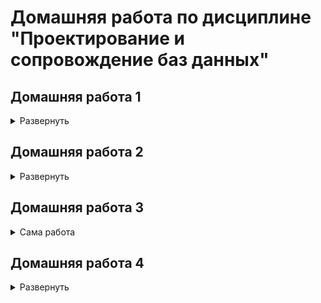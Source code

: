 # Домашняя работа по дисциплине "Проектирование и сопровождение баз данных"
## Домашняя работа 1

<details>
<summary>Развернуть</summary>

---

### Задание

Подумать над выбором предметной области для выполнения финальной (экзаменационной) работы.
Выбирайте предметную область, которая вам интересна
и в которой вы разбираетесь или хотите разобраться.

Сделать краткое описание выбранной предметной области (1-2 страницы).
Если описание получится более объемным, не беда.
Ведь это описание затем войдет в финальный отчет.

Попытаться сформулировать требования к будущей базе данных.

### Работа

#### Цель работы

Описать словесно выбранную предметную область – "Риэлторская контора".

#### Описание предметной области

База предложений: район и адрес, характеристика дома и квартиры, запрашиваемая стоимость, координаты заявителя. База спроса: требования покупателя к жилью (возможно несколько вариантов, допустимые диапазоны), финансовые возможности, координаты заявителя. Подбор вариантов для той и другой стороны, автоматизированный поиск взаимоприемлемых вариантов, фиксация сделки. Пример запроса покупателя: однокомнатная, до 200 тыс. р., центр не предлагать.

[Наверх](#ссылки)

---

</details>

## Домашняя работа 2

<details>
<summary>Развернуть</summary>

---

### Задание

Глава 3 (Задания 1-4)

### Работа

#### Задание 1

Попробуйте ввести в таблицу aircrafts строку с таким значением атрибута
«Код самолета» (aircraft_code), которое вы уже вводили, возьмём пример из книги:

```sql
INSERT INTO aircraft
  VALUES ('SU9', 'Sukhoi SUperJet-100', 300);
```
Получаем ошибку:
```sql
ERROR:  0A000: cannot insert into column "model" of view "aircrafts"
DETAIL:  View columns that are not columns of their base relation are not updatable.
```

Ошибка нам говорит о том, что данная операция не может быть выполнена, потому что "aircraft_code" является первичным ключом и должен быть уникальным, "aircraft_code" равный SU9 уже существует

#### Задание 2

  Самостоятельно напишите команду для выборки всех строк из таблицы aircrafts, чтобы строки были упорядочены по убыванию значения атрибута «Максимальная дальность полета, км» (range).

```sql
SELECT * 
FROM aircrafts 
ORDER BY range DESC;
```
Полученный результат:
```sql
 aircraft_code |        model        | range
---------------+---------------------+-------
 773           | Боинг 777-300       | 11100
 763           | Боинг 767-300       |  7900
 319           | Аэробус A319-100    |  6700
 320           | Аэробус A320-200    |  5700
 321           | Аэробус A321-200    |  5600
 733           | Боинг 737-300       |  4200
 SU9           | Сухой Суперджет-100 |  3000
 CR2           | Бомбардье CRJ-200   |  2700
 CN1           | Сессна 208 Караван  |  1200
```

#### Задание 3

Самостоятельно напишите команду UPDATE полностью, при
этом не забудьте, что увеличить дальность полета нужно только у одной модели — Sukhoi SuperJet, поэтому необходимо использовать условие WHERE. Затем
с помощью команды SELECT проверьте полученный результат.
Пример такого запроса:

```sql
UPDATE aircrafts SET range = range * 2
  WHERE model = 'Sukhoi SuperJet-100';
SELECT range 
  FROM aircrafts 
  WHERE model = 'Sukhoi SuperJet-100';
 ```

#### Задание 4

Самостоятельно смоделируйте описанную ситуацию, подобрав условие, которому гарантированно не соответствует ни одна строка в таблице «Самолеты»
(aircrafts).

```sql
DELETE FROM aircrafts WHERE model = 'Kukuruznik';
```

[Наверх](#ссылки)

---

</details>

## Домашняя работа 3

<details>
<summary>Сама работа</summary>

---

### Задание

Глава 4 (Задания 2, 4, 8, 12, 15, 21, 30, 33, 35)

### Работа

#### Задание 2

Сделаем выборку из таблицы и посмотрим, что все эти разнообразные
значения сохранены именно в том виде, как мы их вводили.

```sql
CREATE TABLE test_numeric (measurement numeric, description text);
INSERT INTO test_numeric 
VALUES (1234567890.0987654321, 'Точность 20 знаков, масштаб 10 знаков'),
       (1.5, 'Точность 2 знака, масштаб 1 знак'),
       (0.12345678901234567890, 'Точность 21 знак, масштаб 20 знаков'),
       (1234567890, 'Точность 10 знаков, масштаб 0 знаков (целое число)');
```
Проверим, что у нас сохранилось в таблице
```sql
SELECT * 
  FROM test_numeric;
DROP TABLE test_numeric;
```
Ниже приведена таблица:
```sql
      measurement       |                    description
------------------------+----------------------------------------------------
  1234567890.0987654321 | Точность 20 знаков, масштаб 10 знаков
                    1.5 | Точность 2 знака, масштаб 1 знак
 0.12345678901234567890 | Точность 21 знак, масштаб 20 знаков
             1234567890 | Точность 10 знаков, масштаб 0 знаков (целое число)
```

#### Задание 4

Необходимо самостоятельно провести аналогичные эксперименты с очень большими числами, находящимися на границе допустимого диапазона для чисел типов real
и double precision

```sql
SELECT 2e-38::real > 1e-38::real;
 ?column?
----------
 false

SELECT 4e+310::double precision < 3e+310::double precision;
 ?column?
----------
 false
```

#### Упражнение 8

Выполним некоторые команды для добавления строк в таблицу и удаления одной строки из нее
                                                
```sql
CREATE TABLE test_serial (PRIMARY KEY(id), id serial, name text);

INSERT INTO test_serial (name) VALUES ('Вишневая');
```

Явно зададим значение столбца id:

```sql
INSERT INTO test_serial (id, name) VALUES (2, 'Прохладная');
```

Таким образом мы нарушаем мы условие уникальности первичного ключа, ведь мы указываем id явно0, но последовательность для id не обновляется и при добавлении следующей записи id всё ещё равно 2 

```sql
INSERT INTO test_serial (name) VALUES ('Грушевая');
```
Нам выдаёт ошибку:
```sql
ERROR:  23505: duplicate key value violates unique constraint "test_serial_pkey"
DETAIL:  Key (id)=(2) already exists.
```
То есть запись с id = 2 уже существует
```sql                                          
INSERT INTO test_serial (name) VALUES ('Грушевая');
INSERT INTO test_serial (name) VALUES ('Зеленая');

DELETE FROM test_serial WHERE id = 4;
DELETE 1
INSERT INTO test_serial (name) VALUES ('Луговая');

```
Выведем получившуюся таблицу

```sql
SELECT * 
 FROM test_serial;
DROP TABLE test_serial;
 id |    name
----+------------
  1 | Вишневая
  2 | Прохладная
  3 | Грушевая
  5 | Луговая
```

#### Задание 12

Самостоятельно выполним команды SELECT, приведенные в учебнике, как для значения типа date, так и для значения типа timestamp.
```sql
SHOW datestyle;
 DateStyle
-----------
 ISO, DMY

SET datestyle to 'MDY';

SHOW datestyle;
 DateStyle
-----------
 ISO, MDY

SELECT '18-05-2016'::date;
```
Поскольку мы поменяли формат на месяц-день-год, а 18 месяца не существует, нам выдало соответствующую ошибку:
```sql
ERROR:  22008: date/time field value out of range: "18-05-2016"
LINE 1: SELECT '18-05-2016'::date;
               ^
HINT:  Perhaps you need a different "datestyle" setting.
```
Выберем иную дату
```sql
SELECT '05-18-2016'::date;
    date    
------------
 2016-05-18
```
Вернём нормальный формат и посмотрим отображение в различных стилях
```sql
SET datestyle TO 'Postgres, DMY';

SHOW datestyle;
   DateStyle
---------------
 Postgres, DMY

SELECT current_date;
 current_date
--------------
 14-12-2022

SET datestyle to 'SQL, DMY';
SELECT current_date;
 current_date
--------------
 14/12/2022

SET datestyle to 'German, DMY';
SELECT current_date;
 current_date
--------------
 14.12.2022
```

#### Задание 15

Проэкспериментируем с функцией to_char.

```sql
SELECT to_char(current_timestamp, 'dd.mm');
---------
 14.12

SELECT to_char(current_timestamp, 'MM/DD/YYYY');
------------
 12/14/2022

SELECT to_char(current_timestamp, 'yyyy MONTHdd' ); 
------------
 2022 DECEMBER 14
```

#### Задание 21

Сначала надо сделать обоснованные предположения о результатах следующих двух команд, а затем проверить предположения на практике и проанализируйте полученные результаты. SQL Учитывает, сколько дней в месяце, 2016 год високосный, поэтому
```sql
SELECT ( '2016-01-31'::date + '1 mon'::interval ) AS new_date;
```
Выведет 29 февраля, а
```sql
SELECT ( '2016-02-29'::date + '1 mon'::interval ) AS new_date;
```
29 марта соответственно

```sql
SELECT ('2016-01-31'::date +'1 mon'::interval) AS new_date;
      new_date
---------------------
 2016-02-29 00:00:00

SELECT ('2016-02-29'::date +'1 mon'::interval) AS new_date;
      new_date
---------------------
 2016-03-29 00:00:00
```

#### Задание 30

Нужно предположить, какие из приведенных ниже команд содержат ошибку?
                                                
Предположения:

```sql
INSERT INTO test_bool VALUES (TRUE, 'yes');
--TRUE - ключевое слово для булевого типа +
INSERT INTO test_bool VALUES (yes, 'yes');
--А "yes" — уже нет -
INSERT INTO test_bool VALUES ('yes', true);
--Второй аргумент неявно преобразуется в строку +
INSERT INTO test_bool VALUES ('yes', TRUE);
-- В целом, как и выше +

INSERT INTO test_bool VALUES ('1', 'true');
-- '1' преобразуется в 1 тот в true +

INSERT INTO test_bool VALUES (1, 'true');
-- 1 не зарезервирован под boolean - 

INSERT INTO test_bool VALUES ('t', 'true');
-- 't' зарезервирована под тип boolean и неявным образом преобразуется в true +

INSERT INTO test_bool VALUES ('t', truth);
-- truth не зарезервирован под boolean -

INSERT INTO test_bool VALUES (true, true);
-- true неявным образом преобразуется в строку +

INSERT INTO test_bool VALUES (1::boolean, 'true');
-- Конвертация любого числа, кроме 0, в boolean дает TRUE +

INSERT INTO test_bool VALUES (111::boolean, 'true');
-- Как в предыдущем +
```

#### Задание 33

Для учета пожеланий пилотов необходимо модифицировать
таблицу pilots
                                                
```sql
CREATE TABLE pilots(pilot_name text, schedule integer[], meal text[][]);
INSERT INTO pilots 
VALUES( 'Ivan', '{ 1, 3, 5, 6, 7 }'::integer[],
        '{ 
            { "сосиска", "макароны", "кофе" }, 
            { "куриное филе", "пюре", "какао" }, 
            { "рагу", "сэндвич с семгой", "морс ягодный" }, 
            { "шарлотка яблочная", "гречка", "компот вишевый" }, 
            { "омлет с овощами", "бекон", "кофе" } 
        }'::text[][]
        ),
        ( 
        'Petr', '{ 1, 2, 5, 7 }'::integer[],
        '{ 
            { "котлета", "каша", "кофе" },
            { "куринная отбивная", "рис", "компот" },
            { "манная каша", "билины с мясом", "компот" },
            { "мясо запеченное", "пюре", "какао" } 
        }'::text[][]
        ),
        ( 
            'Pavel', '{ 2, 5 }'::integer[],
            '{ 
                { "сосиска", "каша", "кофе" },
                { "мясо запеченное", "пюре", "какао" }
            }'::text[][]
        ),
        ( 
            'Boris', '{ 3, 5, 6 }'::integer[],
            '{ 
                { "котлета", "каша", "чай" },
                { "куринная отбивная", "рис", "компот" },
                { "сосиска", "макароны", "кофе" }
            }'::text[][]
        );
```
Изменим пилота Pavel
```sql                                       
UPDATE pilots 
   SET schedule[2] = 7, 
       meal[1][:] = '{ "котлета", "каша", "какао" }' :: text[]
 WHERE pilot_name='Pavel';

SELECT * 
  FROM pilots 
 WHERE pilot_name='Pavel';


DROP TABLE pilots;
 pilot_name | schedule |           meal                                           
 Pavel      | {2,7}  | {{ "котлета", "каша", "какао" },
                          {"куринная отбивная","рис","компот"},
                          {"сосиска","макароны","кофе"}}
```
#### Задание 35

```sql
SELECT '[{"метро":"поезд"},{"такси":"машина"}]'::json -> 1;
      ?column?
---------------------
{"такси":"машина"}

SELECT '["рука","нога","голова"]'::json ->> 0;
 ?column?
----------
 рука

SELECT to_json('Hello world!'::text);
/* 
       to_json       
---------------------
 "Hello world!"
(1 row)*/

SELECT json_build_object('ключ', 'значение', 'ещёключ', 'ещёзначение');
/* 
   json_build_object    
------------------------
 {"ключ":"значение","ещёключ":'ещёзначение'}
*/
```

[Наверх](#ссылки)

---

</details>

## Домашняя работа 4

<details>
<summary>Развернуть</summary>

---

### Задание

Глава 5 (Задания 2, 9, 17, 18)

### Работа

#### Задание 2

Посмотрите, какие ограничения уже наложены на атрибуты таблицы «Успеваемость» (progress).
В качестве примера рассмотрим такой вариант. Добавьте в таблицу progress еще один атрибут — «Форма проверки знаний» (test_form), который может принимать только два значения: «экзамен» или «зачет». Тогда набор допустимых значений атрибута «Оценка» (mark) будет зависеть от того, экзамен или зачет предусмотрены по данной дисциплине. Если предусмотрен экзамен, тогда допускаются значения 3, 4, 5, если зачет — тогда 0 (не зачтено) или 1 (зачтено).

```sql
                                Таблица "public.progress"
   Столбец   |         Тип          | Правило сортировки | Допустимость NULL | По умолчанию
-------------+----------------------+--------------------+-------------------+------
 record_book | numeric(5,0)         |                    | not null          |
 subject     | text                 |                    | not null          |
 acad_year   | text                 |                    | not null          |
 term        | numeric(1,0)         |                    | not null          |
 mark        | numeric(1,0)         |                    | not null          | 5
 test_form   | character varying(7) |                    |                   |
Ограничения-проверки:
    "progress_mark_check" CHECK (mark >= 3::numeric AND mark <= 5::numeric)
    "progress_term_check" CHECK (term = 1::numeric OR term = 2::numeric)
Ограничения внешнего ключа:
    "progress_record_book_fkey" FOREIGN KEY (record_book) REFERENCES students(record_book) ON UPDATE CASCADE ON DELETE CASCADE
```
Добавим в таблицу progress еще один атрибут test_form, принимающий значения: «экзамен» или «зачет». Если предусмотрен экзамен, тогда допускаются значения 2, 3, 4, 5, если зачет — тогда 0 (не зачтено) или 1 (зачтено).
```sql
ALTER TABLE progress
 ADD COLUMN test_form text; 

ALTER TABLE progress                         
  ADD CHECK ((test_form = 'экзамен' AND mark IN (2,3,4,5))
              OR 
             (test_form = 'зачет' AND mark IN (0, 1))
);
```
Проверим, как будет работать новое ограничение в модифицированной таблице progress. Для этого выполним команды INSERT, как удовлетворяющие ограничению, так и нарушающие его
```sql
INSERT INTO students VALUES (7, 'Grigoriev', 666, 14159);

INSERT INTO progress VALUES (4, 'Mathematics', '2',2, 3, 'экзамен');

INSERT INTO progress VALUES (4, 'Mathematics', '2',2, 0, 'зачет');
ОШИБКА: новая строка в отношении “progress” нарушает ограничение-проверку "progress_mark_check"
ПОДРОБНОСТИ: Ошибочная строка содержит (4, 'Mathematics', '2',2, 0, 'зачет').
```

В таблице уже было ограничение на допустимые значения атрибута mark. Как вы думаете, не будет ли оно конфликтовать с новым ограничением? Проверьте эту гипотезу. Если ограничения конфликтуют, тогда удалите старое ограничение и снова попробуйте добавить строки в таблицу.

Они конфликтуют, в таком случае удалим ограничение, и попробуем добавить строки снова.

```sql
ALTER TABLE progress 
DROP CONSTRAINT progress_mark_check;
INSERT INTO progress 
VALUES (4, 'Mathematics', '2',2, 0, 'зачет');

```

#### Упражнение 9

В таблице «Студенты» (students) есть текстовый атрибут name, на который наложено ограничение NOT NULL. Как вы думаете, что будет, если при вводе новой строки в эту таблицу дать атрибуту name в качестве значения пустую строку?

```sql
INSERT INTO students VALUES (2665, '', 4242, 89655);
```

Добавим ограничение ( name <> '' )

```sql
ALTER TABLE students 
ADD CHECK ( name <> '' );
INSERT INTO students 
VALUES (2665, '', 4242, 89655);
ОШИБКА: новая строка в отношении “progress” нарушает ограничение-проверку
"students_name_check"
```

Посмотрим что теперь будет при вставке строки с пустым значением

```sql
INSERT INTO students VALUES (2665, '', 4242, 89655);
```

Добавим ограничение ( trim (name) <> '' )

```sql
ALTER TABLE students 
ADD CHECK (trim (name) <> '');
INSERT INTO students 
VALUES (2665, '', 4242, 89655);
ОШИБКА: новая строка в отношении “progress” нарушает ограничение-проверку
"students_name_check"
```

Есть ли подобные слабые места в таблице «Успеваемость» (progress)?
В поля с текстовым типом можно добавить пустые строки.

#### Упражнение 17

Подумайте, какие представления было бы целесообразно создать для нашей базы данных «Авиаперевозки». Необходимо учесть наличие различных групп пользователей, например: пилоты, диспетчеры, пассажиры, кассиры. Создайте представления и проверьте их в работе.

Время рейсов из Москвы

```sql
CREATE VIEW timeof_moscow_flights AS SELECT
flight_no,
scheduled_departure,
departure_city,
arrival_city 
FROM flights f
  WHERE bookings.airports.city = 'Москва'
LEFT JOIN aircrafts a on f.aircraft_code = a.aircraft_code;
CREATE VIEW
SELECT * FROM  dispatcher_info;
 flight_no |  scheduled_departure   |  departure_city   | arrival_city          
-----------+------------------------+-----------+---------------------
 PG0405    | 2016-09-13 08:35:00+03 | Москва            | Санкт-Петербург   
 PG0404    | 2016-10-03 18:05:00+03 | Москва            | Санкт-Петербург     
 PG0405    | 2016-10-03 08:35:00+03 | Москва            | Санкт-Петербург    
 PG0402    | 2016-11-07 11:25:00+03 | Москва            | Санкт-Петербург    
 PG0405    | 2016-10-14 08:35:00+03 | Москва            | Санкт-Петербург     
 PG0404    | 2016-10-14 18:05:00+03 | Москва            | Санкт-Петербург     
 PG0403    | 2016-10-14 10:25:00+03 | Москва            | Санкт-Петербург     
 PG0402    | 2016-10-14 11:25:00+03 | Москва            | Санкт-Петербург     
 PG0405    | 2016-10-23 08:35:00+03 | Москва            | Санкт-Петербург     
 PG0402    | 2016-10-21 11:25:00+03 | Москва            | Санкт-Петербург     
 PG0403    | 2016-10-21 10:25:00+03 | Москва            | Санкт-Петербург     
 PG0404    | 2016-10-21 18:05:00+03 | Москва            | Санкт-Петербург    
 PG0405    | 2016-10-21 08:35:00+03 | Москва            | Санкт-Петербург     
 PG0402    | 2016-10-04 11:25:00+03 | Москва            | Санкт-Петербург     
 PG0402    | 2016-09-25 11:25:00+03 | Москва            | Санкт-Петербург     
```

#### Упражнение 18

Подумайте, какие еще таблицы было бы целесообразно дополнить столбцами типа json/jsonb. Вспомните, что, например, в таблице «Билеты» (tickets) уже есть столбец такого типа — contact_data. Выполните модификации таблиц и измените в них одну-две строки для проверки правильности ваших решений.

В таблицу bookings в качестве json поля можно добавить информамцию о периоде действия брони.

```sql
ALTER TABLE bookings ADD COLUMN booking_period jsonb;
ALTER TABLE

UPDATE bookings
SET booking_period='{"booking_start": "06.10.2020", "booking_end": "16.10.2020"}'
WHERE book_ref='000181';

SELECT * FROM bookings WHERE book_ref='000181';
 book_ref |       book_date        | total_amount |   booking_period
----------+------------------------+--------------+-------------------------------------------------------------
 000181   | 2016-10-08 12:28:00+03 |    131800.00 | {"booking_end": "16.10.2020", "booking_start": "06.10.2020"}
```

[Наверх](#ссылки)

---

</details>
